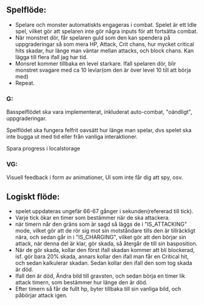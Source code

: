 ## Spelflöde:

- Spelare och monster automatiskts engageras i combat. Spelet är ett Idle spel, vilket gör att spelaren inte gör några inputs för att fortsätta combat.
- När monstret dör, får spelaren guld som den kan spendera på uppgraderingar så som mera HP, Attack, Crit chans, hur mycket critical hits skadar, hur länge man väntar mellan attacks, och block chans. Kan lägga till flera ifall jag har tid.
- Monsret kommer tillbaka en level starkare. Ifall spelaren dör, blir monstret svagare med ca 10 levlar(om den är över level 10 till att börja med)
- Repeat.

### G:

Basspelflödet ska vara implementerat, inkluderat auto-combat, "oändligt", uppgraderingar.

Spelflödet ska fungera felfrit oavsätt hur länge man spelar, dvs spelet ska inte bugga ut med tid eller från vanliga interaktioner.

Spara progress i localstorage

### VG:

Visuell feedback i form av animationer, UI som inte får dig att spy, osv.

## Logiskt flöde:

- spelet uppdateras ungefär 66-67 gånger i sekunden(refererad till tick).
- Varje tick ökar en timer som bestämmer när de ska attackera.
- när timern når den gräns som är sagd så läggs de i "IS_ATTACKING" mode, vilket gör att de rör sig mot sin motståndare tills den är tillräckligt nära, och sedan går in i "IS_CHARGING", vilket gör att den börjar sin attack, när denna del är klar, gör skada, så återgår de till sin basposition.
- När de gör skada, kollar den först ifall skadan kommer att bli blockerad, isf. gör bara 20% skada, annars kollar den ifall man får en Critical hit, och sedan kalkulerar skadan. Sedan kollar den ifall den som tog skada är död.
- Ifall den är död, Ändra bild till gravsten, och sedan börja en timer lik attack timern, som bestämmer hur länge den är död.
- Efter timern så får de fullt hp, byter tillbaka till sin vanliga bild, och påbörjar attack igen.
